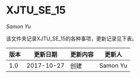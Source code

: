 # XJTU_SE_15

*Samon Yu*

该文件夹记录XJTU_SE_15的各种事项，更新记录见下表。

|版本| 更新日期 | 更新内容 | 更新人  |
| ---- | ---- | ---- | ---- |
|1.0|2017-10-27|创建|Samon Yu|
